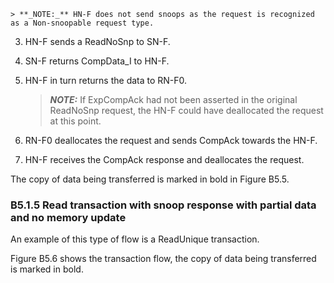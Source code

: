     > **_NOTE:_** HN-F does not send snoops as the request is recognized as a Non-snoopable request type.

3. HN-F sends a ReadNoSnp to SN-F.
4. SN-F returns CompData\_I to HN-F.
5. HN-F in turn returns the data to RN-F0.

    > **_NOTE:_** If ExpCompAck had not been asserted in the original ReadNoSnp request, the HN-F could have deallocated the request at this point.

6. RN-F0 deallocates the request and sends CompAck towards the HN-F.
7. HN-F receives the CompAck response and deallocates the request.

The copy of data being transferred is marked in bold in Figure B5.5.

### B5.1.5 Read transaction with snoop response with partial data and no memory update

An example of this type of flow is a ReadUnique transaction.

Figure B5.6 shows the transaction flow, the copy of data being transferred is marked in bold.